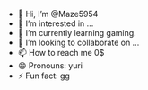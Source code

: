 - 👋 Hi, I’m @Maze5954
- 👀 I’m interested in ...
- 🌱 I’m currently learning gaming.
- 💞️ I’m looking to collaborate on ...
- 📫 How to reach me 0$
- 😄 Pronouns: yuri
- ⚡ Fun fact: gg

<!---
Maze5954/Maze5954 is a ✨ special ✨ repository because its `README.md` (this file) appears on your GitHub profile.
You can click the Preview link to take a look at your changes.
--->
